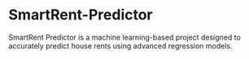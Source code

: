 # SmartRent-Predictor
SmartRent Predictor is a machine learning-based project designed to accurately predict house rents using advanced regression models. 
